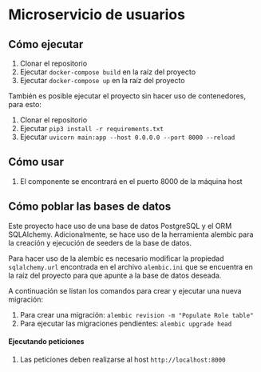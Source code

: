 # Microservicio de usuarios


## Cómo ejecutar

1. Clonar el repositorio
2. Ejecutar `docker-compose build` en la raíz del proyecto
3. Ejecutar `docker-compose up` en la raíz del proyecto

También es posible ejecutar el proyecto sin hacer uso de contenedores, para esto:
1. Clonar el repositorio
2. Ejecutar `pip3 install -r requirements.txt`
3. Ejecutar `uvicorn main:app --host 0.0.0.0 --port 8000 --reload`
  

## Cómo usar
1. El componente se encontrará en el puerto 8000 de la máquina host

## Cómo poblar las bases de datos
Este proyecto hace uso de una base de datos PostgreSQL y el ORM SQLAlchemy. Adicionalmente, se hace uso de la herramienta alembic para la creación y ejecución de seeders de la base de datos.

Para hacer uso de la alembic es necesario modificar la propiedad `sqlalchemy.url` encontrada en el archivo `alembic.ini` que se encuentra en la raíz del proyecto para que apunte a la base de datos deseada.

A continuación se listan los comandos para crear y ejecutar una nueva migración:

1. Para crear una migración: `alembic revision -m "Populate Role table"`
2. Para ejecutar las migraciones pendientes: `alembic upgrade head`

#### Ejecutando peticiones
1. Las peticiones deben realizarse al host `http://localhost:8000`
